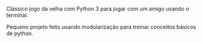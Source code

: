 Clássico jogo da velha com Python 3 para jogar com um amigo usando o terminal.

Pequeno projeto feito usando modularização para treinar conceitos básicos de python.